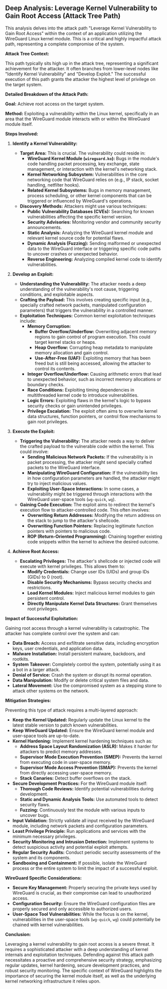 ## Deep Analysis: Leverage Kernel Vulnerability to Gain Root Access (Attack Tree Path)

This analysis delves into the attack path "Leverage Kernel Vulnerability to Gain Root Access" within the context of an application utilizing the WireGuard Linux kernel module. This is a critical and highly impactful attack path, representing a complete compromise of the system.

**Attack Tree Context:**

This path typically sits high up in the attack tree, representing a significant achievement for the attacker. It often branches from lower-level nodes like "Identify Kernel Vulnerability" and "Develop Exploit."  The successful execution of this path grants the attacker the highest level of privilege on the target system.

**Detailed Breakdown of the Attack Path:**

**Goal:** Achieve root access on the target system.

**Method:** Exploiting a vulnerability within the Linux kernel, specifically in an area that the WireGuard module interacts with or within the WireGuard module itself.

**Steps Involved:**

1. **Identify a Kernel Vulnerability:**
    * **Target Area:** This is crucial. The vulnerability could reside in:
        * **WireGuard Kernel Module (`wireguard.ko`):**  Bugs in the module's code handling packet processing, key exchange, state management, or interaction with the kernel's networking stack.
        * **Kernel Networking Subsystem:** Vulnerabilities in the core networking code that WireGuard relies on (e.g., IP stack, socket handling, netfilter hooks).
        * **Related Kernel Subsystems:** Bugs in memory management, process scheduling, or other kernel components that can be triggered or influenced by WireGuard's operations.
    * **Discovery Methods:** Attackers might use various techniques:
        * **Public Vulnerability Databases (CVEs):** Searching for known vulnerabilities affecting the specific kernel version.
        * **Security Advisories:** Monitoring vendor and community security announcements.
        * **Static Analysis:** Analyzing the WireGuard kernel module and relevant kernel source code for potential flaws.
        * **Dynamic Analysis (Fuzzing):** Sending malformed or unexpected data to the WireGuard interface or triggering specific code paths to uncover crashes or unexpected behavior.
        * **Reverse Engineering:** Analyzing compiled kernel code to identify vulnerabilities.

2. **Develop an Exploit:**
    * **Understanding the Vulnerability:**  The attacker needs a deep understanding of the vulnerability's root cause, triggering conditions, and exploitable aspects.
    * **Crafting the Payload:** This involves creating specific input (e.g., specially crafted network packets, manipulated configuration parameters) that triggers the vulnerability in a controlled manner.
    * **Exploitation Techniques:** Common kernel exploitation techniques include:
        * **Memory Corruption:**
            * **Buffer Overflow/Underflow:** Overwriting adjacent memory regions to gain control of program execution. This could target kernel stacks or heaps.
            * **Heap Overflow:** Corrupting heap metadata to manipulate memory allocation and gain control.
            * **Use-After-Free (UAF):** Exploiting memory that has been freed but is still being accessed, allowing the attacker to control its contents.
        * **Integer Overflow/Underflow:** Causing arithmetic errors that lead to unexpected behavior, such as incorrect memory allocations or boundary checks.
        * **Race Conditions:** Exploiting timing dependencies in multithreaded kernel code to introduce vulnerabilities.
        * **Logic Errors:** Exploiting flaws in the kernel's logic to bypass security checks or gain unintended privileges.
        * **Privilege Escalation:**  The exploit often aims to overwrite kernel data structures, function pointers, or control flow mechanisms to gain root privileges.

3. **Execute the Exploit:**
    * **Triggering the Vulnerability:** The attacker needs a way to deliver the crafted payload to the vulnerable code within the kernel. This could involve:
        * **Sending Malicious Network Packets:** If the vulnerability is in packet processing, the attacker might send specially crafted packets to the WireGuard interface.
        * **Manipulating WireGuard Configuration:** If the vulnerability lies in how configuration parameters are handled, the attacker might try to inject malicious values.
        * **Exploiting User-Space Interactions:**  In some cases, a vulnerability might be triggered through interactions with the WireGuard user-space tools (`wg-quick`, `wg`).
    * **Gaining Code Execution:**  The exploit aims to redirect the kernel's execution flow to attacker-controlled code. This often involves:
        * **Overwriting Return Addresses:**  Modifying the return address on the stack to jump to the attacker's shellcode.
        * **Overwriting Function Pointers:**  Replacing legitimate function pointers with pointers to malicious code.
        * **ROP (Return-Oriented Programming):** Chaining together existing code snippets within the kernel to achieve the desired outcome.

4. **Achieve Root Access:**
    * **Escalating Privileges:** The attacker's shellcode or injected code will execute with kernel privileges. This allows them to:
        * **Modify Credentials:** Change user IDs (UIDs) and group IDs (GIDs) to 0 (root).
        * **Disable Security Mechanisms:**  Bypass security checks and restrictions.
        * **Load Kernel Modules:** Inject malicious kernel modules to gain persistent control.
        * **Directly Manipulate Kernel Data Structures:**  Grant themselves root privileges.

**Impact of Successful Exploitation:**

Gaining root access through a kernel vulnerability is catastrophic. The attacker has complete control over the system and can:

* **Data Breach:** Access and exfiltrate sensitive data, including encryption keys, user credentials, and application data.
* **Malware Installation:** Install persistent malware, backdoors, and rootkits.
* **System Takeover:** Completely control the system, potentially using it as a bot in a larger attack.
* **Denial of Service:**  Crash the system or disrupt its normal operation.
* **Data Manipulation:** Modify or delete critical system files and data.
* **Lateral Movement:** Use the compromised system as a stepping stone to attack other systems on the network.

**Mitigation Strategies:**

Preventing this type of attack requires a multi-layered approach:

* **Keep the Kernel Updated:** Regularly update the Linux kernel to the latest stable version to patch known vulnerabilities.
* **Keep WireGuard Updated:** Ensure the WireGuard kernel module and user-space tools are up-to-date.
* **Kernel Hardening:** Implement kernel hardening techniques such as:
    * **Address Space Layout Randomization (ASLR):** Makes it harder for attackers to predict memory addresses.
    * **Supervisor Mode Execution Prevention (SMEP):** Prevents the kernel from executing code in user-space memory.
    * **Supervisor Mode Access Prevention (SMAP):** Prevents the kernel from directly accessing user-space memory.
    * **Stack Canaries:** Detect buffer overflows on the stack.
* **Secure Development Practices:** For the WireGuard module itself:
    * **Thorough Code Reviews:**  Identify potential vulnerabilities during development.
    * **Static and Dynamic Analysis Tools:** Use automated tools to detect security flaws.
    * **Fuzzing:**  Continuously test the module with various inputs to uncover bugs.
* **Input Validation:**  Strictly validate all input received by the WireGuard module, including network packets and configuration parameters.
* **Least Privilege Principle:** Run applications and services with the minimum necessary privileges.
* **Security Monitoring and Intrusion Detection:** Implement systems to detect suspicious activity and potential exploit attempts.
* **Regular Security Audits:**  Conduct periodic security assessments of the system and its components.
* **Sandboxing and Containment:** If possible, isolate the WireGuard process or the entire system to limit the impact of a successful exploit.

**WireGuard Specific Considerations:**

* **Secure Key Management:**  Properly securing the private keys used by WireGuard is crucial, as their compromise can lead to unauthorized access.
* **Configuration Security:**  Ensure the WireGuard configuration files are properly secured and only accessible to authorized users.
* **User-Space Tool Vulnerabilities:** While the focus is on the kernel, vulnerabilities in the user-space tools (`wg-quick`, `wg`) could potentially be chained with kernel vulnerabilities.

**Conclusion:**

Leveraging a kernel vulnerability to gain root access is a severe threat. It requires a sophisticated attacker with a deep understanding of kernel internals and exploitation techniques. Defending against this attack path necessitates a proactive and comprehensive security strategy, emphasizing regular updates, kernel hardening, secure development practices, and robust security monitoring. The specific context of WireGuard highlights the importance of securing the kernel module itself, as well as the underlying kernel networking infrastructure it relies upon.
